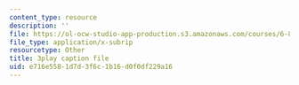 ```yaml
---
content_type: resource
description: ''
file: https://ol-ocw-studio-app-production.s3.amazonaws.com/courses/6-890-algorithmic-lower-bounds-fun-with-hardness-proofs-fall-2014/e716e5581d7d3f6c1b16d0f0df229a16_EMyRV3H4Vf4.srt
file_type: application/x-subrip
resourcetype: Other
title: 3play caption file
uid: e716e558-1d7d-3f6c-1b16-d0f0df229a16
---
```

